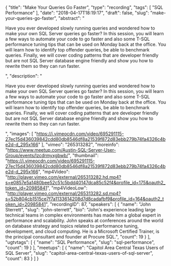{
  "title": "Make Your Queries Go Faster",
  "type": "recording",
  "tags": [
    "SQL Performance"
  ],
  "date": "2018-04-17T18:19:17",
  "draft": false,
  "slug": "make-your-queries-go-faster",
  "abstract": "<p>Have you ever developed slowly running queries and wondered how to make your own SQL Server queries go faster? In this session, you will learn a few ways to automate your code to go faster and also some T-SQL performance tuning tips that can be used on Monday back at the office. You will learn how to identify top offender queries, be able to benchmark queries. Finally, we will cover coding patterns that are developer friendly but are not SQL Server database engine friendly and show you how to rewrite them so they can run faster.</p>",
  "description": "<p>Have you ever developed slowly running queries and wondered how to make your own SQL Server queries go faster? In this session, you will learn a few ways to automate your code to go faster and also some T-SQL performance tuning tips that can be used on Monday back at the office. You will learn how to identify top offender queries, be able to benchmark queries. Finally, we will cover coding patterns that are developer friendly but are not SQL Server database engine friendly and show you how to rewrite them so they can run faster.</p>",
  "images": [
    "https://i.vimeocdn.com/video/695291115-27ec15d436039842cdd80db8546df8a21539f872d83ebb279b74fa4326c4be2d-d_295x166"
  ],
  "vimeo": "265313282",
  "moreinfo": "https://www.meetup.com/Austin-SQL-Server-User-Group/events/lzcdrmyxgbwb/",
  "thumbnail": "https://i.vimeocdn.com/video/695291115-27ec15d436039842cdd80db8546df8a21539f872d83ebb279b74fa4326c4be2d-d_295x166",
  "mp4Video": "http://player.vimeo.com/external/265313282.hd.mp4?s=e0857e5a1480bee52c51c5bdd40147dca85c52f4&profile_id=175&oauth2_token_id=20985841",
  "mp4VideoLow": "http://player.vimeo.com/external/265313282.sd.mp4?s=52b804cb1515ce7f7a1133614208d7d8cadafbf9&profile_id=164&oauth2_token_id=20985841",
  "recordingID": 87,
  "speakers": [
    {
      "name": "John Sterrett",
      "slug": "john-sterrett",
      "bio": "John's experience leading large technical teams in complex environments has made him a global expert in performance and scalability. John speaks at conferences around the world on database strategy and topics related to performance tuning, development, and cloud computing. He is a Microsoft Certified Trainer, is the principal consultant and founder at Procure SQL.",
      "count": 19
    }
  ],
  "ugtvtags": [
    {
      "name": "SQL Performance",
      "slug": "sql-performance",
      "count": 19
    }
  ],
  "meetups": [
    {
      "name": "Capitol Area Central Texas Users of SQL Server",
      "slug": "capitol-area-central-texas-users-of-sql-server",
      "count": 83
    }
  ]
}